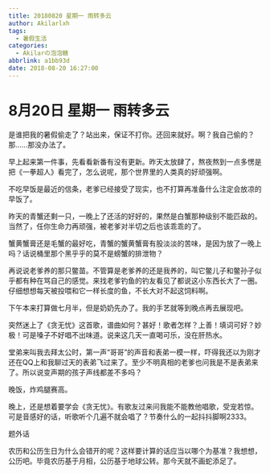 ```yaml
---
title: 20180820 星期一 雨转多云
author: Akilarlxh
tags:
  - 暑假生活
categories:
  - Akilarの泡泡糖
abbrlink: a1bb93d
date: 2018-08-20 16:27:00
---
```

# 8月20日 星期一 雨转多云

是谁把我的暑假偷走了？站出来，保证不打你。还回来就好。啊？我自己偷的？那……那没办法了。

早上起来第一件事，先看看新番有没有更新。昨天太放肆了，熬夜熬到一点多愣是把《一拳超人》看完了，怎么说呢，那个世界里的人类真的好顽强啊。

不吃早饭是最近的信条，老爹已经接受了现实，也不打算再准备什么注定会放凉的早饭了。

昨天的青蟹还剩一只，一晚上了还活的好好的，果然是白蟹那种级别不能匹敌的。当然了，任你生命力再顽强，被老爹对半切之后也该乖乖的了。

蟹黄蟹膏还是毛蟹的最好吃，青蟹的蟹黄蟹膏有股淡淡的苦味，是因为放了一晚上吗？话说桶里那个黑乎乎的莫不是螃蟹的排泄物？

再说说老爹养的那只鳖苗。不管算是老爹养的还是我养的，叫它鳖儿子和鳖孙子似乎都有种在骂自己的感觉。来找老爹钓鱼的钓友看见了都说这小东西长大了一圈。仔细想想每天被投喂和它一样长度的鱼，不长大对不起这饲料啊。

下午本来打算做七月半，但是奶奶先办了。我的手艺就等到晚点再去展现吧。

突然迷上了《贪无忧》这首歌，谱曲如何？甚好！歌者怎样？上善！填词可好？妙极！可是嗓子不好唱不出味道。说来这几天一直喝可乐，没在肝热水。

堂弟来叫我去拜太公时，第一声“哥哥”的声音和表弟一模一样，吓得我还以为刚才还在QQ上和我聊过天的表弟飞过来了。至少不明真相的老爹也问我是不是表弟来了。所以说变声期的孩子声线都差不多吗？

晚饭，炸鸡腿赛高。

晚上，还是想着要学会《贪无忧》。有歌友过来问我能不能教他唱歌，受宠若惊。可是音感好的话，听歌听个几遍不就会唱了？节奏什么的一起抖抖脚啊2333。

题外话

农历和公历生日为什么会错开的呢？这样要计算的话应当以哪个为基准？我想想，公历吧。毕竟农历基于月相，公历基于地球公转。那今天就不画蛇添足了。



